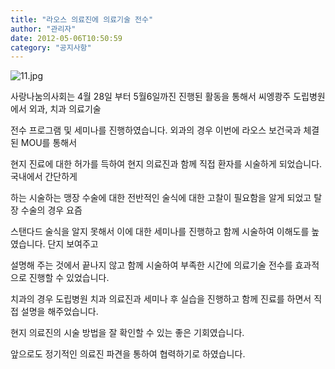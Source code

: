 ```yaml
---
title: "라오스 의료진에 의료기술 전수"
author: "관리자"
date: 2012-05-06T10:50:59
category: "공지사항"
---
```


![11.jpg](/files/attach/images/1585/936/004/25292b5be9bd1e3101191e09c23c6b70.jpg)

사랑나눔의사회는 4월 28일 부터 5월6일까진 진행된 활동을 통해서 씨엥쾅주 도립병원에서 외과, 치과 의료기술

전수 프로그램 및 세미나를 진행하였습니다. 외과의 경우 이번에 라오스 보건국과 체결된 MOU를 통해서

현지 진료에 대한 허가를 득하여 현지 의료진과 함께 직접 환자를 시술하게 되었습니다. 국내에서 간단하게

하는 시술하는 맹장 수술에 대한 전반적인 술식에 대한 고찰이 필요함을 알게 되었고 탈장 수술의 경우 요즘

스탠다드 술식을 알지 못해서 이에 대한 세미나를 진행하고 함께 시술하여 이해도를 높였습니다. 단지 보여주고

설명해 주는 것에서 끝나지 않고 함께 시술하여 부족한 시간에 의료기술 전수를 효과적으로 진행할 수 있었습니다.

치과의 경우 도립병원 치과 의료진과 세미나 후 실습을 진행하고 함께 진료를 하면서 직접 설명을 해주었습니다.

현지 의료진의 시술 방법을 잘 확인할 수 있는 좋은 기회였습니다.

앞으로도 정기적인 의료진 파견을 통하여 협력하기로 하였습니다.
